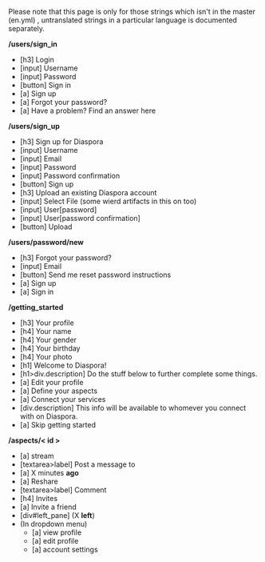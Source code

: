 Please note that this page is only for those strings which isn't in the master (en.yml) , untranslated strings in a particular language is documented separately.


**/users/sign_in**

* [h3] Login
* [input] Username
* [input] Password
* [button] Sign in
* [a] Sign up
* [a] Forgot your password?
* [a] Have a problem? Find an answer here


**/users/sign_up**

* [h3] Sign up for Diaspora
* [input] Username
* [input] Email
* [input] Password
* [input] Password confirmation
* [button] Sign up
* [h3] Upload an existing Diaspora account
* [input] Select File (some wierd artifacts in this on too)
* [input] User[password]
* [input] User[password confirmation]
* [button] Upload

**/users/password/new**

* [h3] Forgot your password? 
* [input] Email
* [button] Send me reset password instructions
* [a] Sign up
* [a] Sign in

**/getting_started**

* [h3] Your profile
* [h4] Your name
* [h4] Your gender
* [h4] Your birthday
* [h4] Your photo
* [h1] Welcome to Diaspora!
* [h1>div.description] Do the stuff below to further complete some things.       
* [a] Edit your profile
* [a] Define your aspects
* [a] Connect your services
* [div.description] This info will be available to whomever you connect with on Diaspora.
* [a] Skip getting started

**/aspects/< id >**

* [a] stream
* [textarea>label] Post a message to <aspect name>
* [a] X minutes **ago**
* [a] Reshare
* [textarea>label] Comment
* [h4] Invites
* [a] Invite a friend
* [div#left_pane] (X **left**)
* (In dropdown menu)
    * [a] view profile
    * [a] edit profile
    * [a] account settings